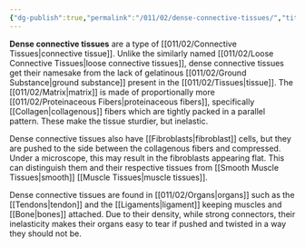 ```yaml
---
{"dg-publish":true,"permalink":"/011/02/dense-connective-tissues/","title":"Dense Connective Tissues","tags":["BIOL422"]}
---
```


**Dense connective tissues** are a type of [[011/02/Connective Tissues\|connective tissue]]. Unlike the similarly named [[011/02/Loose Connective Tissues\|loose connective tissues]], dense connective tissues get their namesake from the lack of gelatinous [[011/02/Ground Substance\|ground substance]] present in the [[011/02/Tissues\|tissue]]. The [[011/02/Matrix\|matrix]] is made of proportionally more [[011/02/Proteinaceous Fibers\|proteinaceous fibers]], specifically [[Collagen\|collagenous]] fibers which are tightly packed in a parallel pattern. These make the tissue sturdier, but inelastic.

Dense connective tissues also have [[Fibroblasts\|fibroblast]] cells, but they are pushed to the side between the collagenous fibers and compressed. Under a microscope, this may result in the fibroblasts appearing flat. This can distinguish them and their respective tissues from [[Smooth Muscle Tissues\|smooth]] [[Muscle Tissues\|muscle tissues]].

Dense connective tissues are found in [[011/02/Organs\|organs]] such as the [[Tendons\|tendon]] and the [[Ligaments\|ligament]] keeping muscles and [[Bone\|bones]] attached. Due to their density, while strong connectors, their inelasticity makes their organs easy to tear if pushed and twisted in a way they should not be.